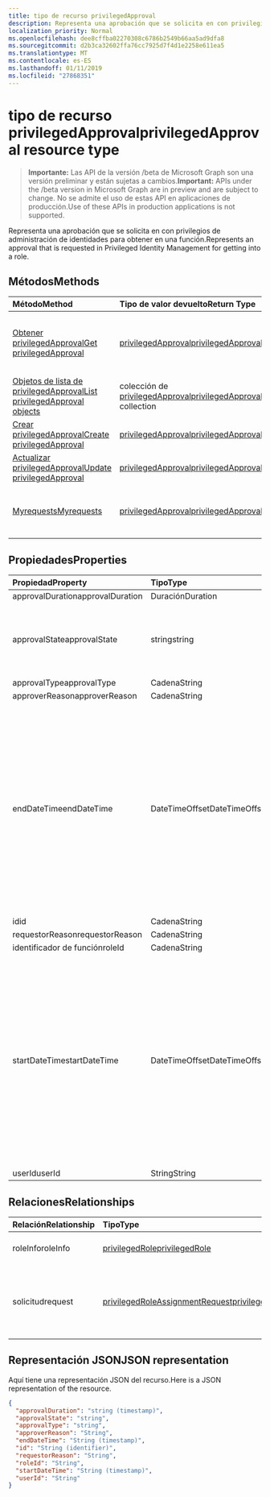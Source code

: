 ```yaml
---
title: tipo de recurso privilegedApproval
description: Representa una aprobación que se solicita en con privilegios de administración de identidades para obtener en una función.
localization_priority: Normal
ms.openlocfilehash: dee8cffba02270308c6786b2549b66aa5ad9dfa8
ms.sourcegitcommit: d2b3ca32602ffa76cc7925d7f4d1e2258e611ea5
ms.translationtype: MT
ms.contentlocale: es-ES
ms.lasthandoff: 01/11/2019
ms.locfileid: "27868351"
---
```

# <a name="privilegedapproval-resource-type"></a><span data-ttu-id="ef365-103">tipo de recurso privilegedApproval</span><span class="sxs-lookup"><span data-stu-id="ef365-103">privilegedApproval resource type</span></span>

> <span data-ttu-id="ef365-104">**Importante:** Las API de la versión /beta de Microsoft Graph son una versión preliminar y están sujetas a cambios.</span><span class="sxs-lookup"><span data-stu-id="ef365-104">**Important:** APIs under the /beta version in Microsoft Graph are in preview and are subject to change.</span></span> <span data-ttu-id="ef365-105">No se admite el uso de estas API en aplicaciones de producción.</span><span class="sxs-lookup"><span data-stu-id="ef365-105">Use of these APIs in production applications is not supported.</span></span>

<span data-ttu-id="ef365-106">Representa una aprobación que se solicita en con privilegios de administración de identidades para obtener en una función.</span><span class="sxs-lookup"><span data-stu-id="ef365-106">Represents an approval that is requested in Privileged Identity Management for getting into a role.</span></span>


## <a name="methods"></a><span data-ttu-id="ef365-107">Métodos</span><span class="sxs-lookup"><span data-stu-id="ef365-107">Methods</span></span>

| <span data-ttu-id="ef365-108">Método</span><span class="sxs-lookup"><span data-stu-id="ef365-108">Method</span></span>           | <span data-ttu-id="ef365-109">Tipo de valor devuelto</span><span class="sxs-lookup"><span data-stu-id="ef365-109">Return Type</span></span>    |<span data-ttu-id="ef365-110">Descripción</span><span class="sxs-lookup"><span data-stu-id="ef365-110">Description</span></span>|
|:---------------|:--------|:----------|
|[<span data-ttu-id="ef365-111">Obtener privilegedApproval</span><span class="sxs-lookup"><span data-stu-id="ef365-111">Get privilegedApproval</span></span>](../api/privilegedapproval-get.md) | [<span data-ttu-id="ef365-112">privilegedApproval</span><span class="sxs-lookup"><span data-stu-id="ef365-112">privilegedApproval</span></span>](privilegedapproval.md) |<span data-ttu-id="ef365-113">Leer las propiedades y las relaciones del objeto privilegedApproval.</span><span class="sxs-lookup"><span data-stu-id="ef365-113">Read properties and relationships of privilegedApproval object.</span></span>|
|[<span data-ttu-id="ef365-114">Objetos de lista de privilegedApproval</span><span class="sxs-lookup"><span data-stu-id="ef365-114">List privilegedApproval objects</span></span>](../api/privilegedapproval-list.md) | <span data-ttu-id="ef365-115">colección de [privilegedApproval](privilegedapproval.md)</span><span class="sxs-lookup"><span data-stu-id="ef365-115">[privilegedApproval](privilegedapproval.md) collection</span></span>|<span data-ttu-id="ef365-116">Obtener la colección de privilegedApproval.</span><span class="sxs-lookup"><span data-stu-id="ef365-116">Get the collection of privilegedApproval.</span></span>|
|[<span data-ttu-id="ef365-117">Crear privilegedApproval</span><span class="sxs-lookup"><span data-stu-id="ef365-117">Create privilegedApproval</span></span>](../api/privilegedapproval-post-privilegedapproval.md) | [<span data-ttu-id="ef365-118">privilegedApproval</span><span class="sxs-lookup"><span data-stu-id="ef365-118">privilegedApproval</span></span>](privilegedapproval.md)    |<span data-ttu-id="ef365-119">Crear objeto privilegedApproval.</span><span class="sxs-lookup"><span data-stu-id="ef365-119">Create privilegedApproval object.</span></span> |
|[<span data-ttu-id="ef365-120">Actualizar privilegedApproval</span><span class="sxs-lookup"><span data-stu-id="ef365-120">Update privilegedApproval</span></span>](../api/privilegedapproval-update.md) | [<span data-ttu-id="ef365-121">privilegedApproval</span><span class="sxs-lookup"><span data-stu-id="ef365-121">privilegedApproval</span></span>](privilegedapproval.md) |<span data-ttu-id="ef365-122">Actualizar el objeto privilegedApproval.</span><span class="sxs-lookup"><span data-stu-id="ef365-122">Update privilegedApproval object.</span></span> |
|[<span data-ttu-id="ef365-123">Myrequests</span><span class="sxs-lookup"><span data-stu-id="ef365-123">Myrequests</span></span>](../api/privilegedapproval-myrequests.md)|[<span data-ttu-id="ef365-124">privilegedApproval</span><span class="sxs-lookup"><span data-stu-id="ef365-124">privilegedApproval</span></span>](privilegedapproval.md)|<span data-ttu-id="ef365-125">Obtenga las solicitudes de aprobación del solicitante.</span><span class="sxs-lookup"><span data-stu-id="ef365-125">Get the requestor's approval requests.</span></span>|

## <a name="properties"></a><span data-ttu-id="ef365-126">Propiedades</span><span class="sxs-lookup"><span data-stu-id="ef365-126">Properties</span></span>
| <span data-ttu-id="ef365-127">Propiedad</span><span class="sxs-lookup"><span data-stu-id="ef365-127">Property</span></span>     | <span data-ttu-id="ef365-128">Tipo</span><span class="sxs-lookup"><span data-stu-id="ef365-128">Type</span></span>   |<span data-ttu-id="ef365-129">Description</span><span class="sxs-lookup"><span data-stu-id="ef365-129">Description</span></span>|
|:---------------|:--------|:----------|
|<span data-ttu-id="ef365-130">approvalDuration</span><span class="sxs-lookup"><span data-stu-id="ef365-130">approvalDuration</span></span>|<span data-ttu-id="ef365-131">Duración</span><span class="sxs-lookup"><span data-stu-id="ef365-131">Duration</span></span>||
|<span data-ttu-id="ef365-132">approvalState</span><span class="sxs-lookup"><span data-stu-id="ef365-132">approvalState</span></span>|<span data-ttu-id="ef365-133">string</span><span class="sxs-lookup"><span data-stu-id="ef365-133">string</span></span>| <span data-ttu-id="ef365-134">Los valores posibles son: `pending`, `approved`, `denied`, `aborted` y `canceled`.</span><span class="sxs-lookup"><span data-stu-id="ef365-134">Possible values are: `pending`, `approved`, `denied`, `aborted`, `canceled`.</span></span>|
|<span data-ttu-id="ef365-135">approvalType</span><span class="sxs-lookup"><span data-stu-id="ef365-135">approvalType</span></span>|<span data-ttu-id="ef365-136">Cadena</span><span class="sxs-lookup"><span data-stu-id="ef365-136">String</span></span>||
|<span data-ttu-id="ef365-137">approverReason</span><span class="sxs-lookup"><span data-stu-id="ef365-137">approverReason</span></span>|<span data-ttu-id="ef365-138">Cadena</span><span class="sxs-lookup"><span data-stu-id="ef365-138">String</span></span>||
|<span data-ttu-id="ef365-139">endDateTime</span><span class="sxs-lookup"><span data-stu-id="ef365-139">endDateTime</span></span>|<span data-ttu-id="ef365-140">DateTimeOffset</span><span class="sxs-lookup"><span data-stu-id="ef365-140">DateTimeOffset</span></span>|<span data-ttu-id="ef365-p102">El tipo de marca de tiempo representa la información de fecha y hora con el formato ISO 8601 y siempre pertenecen a la zona horaria UTC. Por ejemplo, medianoche en la zona horaria UTC del 1 de enero de 2014 sería así: `'2014-01-01T00:00:00Z'`</span><span class="sxs-lookup"><span data-stu-id="ef365-p102">The Timestamp type represents date and time information using ISO 8601 format and is always in UTC time. For example, midnight UTC on Jan 1, 2014 would look like this: `'2014-01-01T00:00:00Z'`</span></span>|
|<span data-ttu-id="ef365-143">id</span><span class="sxs-lookup"><span data-stu-id="ef365-143">id</span></span>|<span data-ttu-id="ef365-144">Cadena</span><span class="sxs-lookup"><span data-stu-id="ef365-144">String</span></span>| <span data-ttu-id="ef365-145">Solo lectura.</span><span class="sxs-lookup"><span data-stu-id="ef365-145">Read-only.</span></span>|
|<span data-ttu-id="ef365-146">requestorReason</span><span class="sxs-lookup"><span data-stu-id="ef365-146">requestorReason</span></span>|<span data-ttu-id="ef365-147">Cadena</span><span class="sxs-lookup"><span data-stu-id="ef365-147">String</span></span>||
|<span data-ttu-id="ef365-148">identificador de función</span><span class="sxs-lookup"><span data-stu-id="ef365-148">roleId</span></span>|<span data-ttu-id="ef365-149">Cadena</span><span class="sxs-lookup"><span data-stu-id="ef365-149">String</span></span>||
|<span data-ttu-id="ef365-150">startDateTime</span><span class="sxs-lookup"><span data-stu-id="ef365-150">startDateTime</span></span>|<span data-ttu-id="ef365-151">DateTimeOffset</span><span class="sxs-lookup"><span data-stu-id="ef365-151">DateTimeOffset</span></span>|<span data-ttu-id="ef365-p103">El tipo de marca de tiempo representa la información de fecha y hora con el formato ISO 8601 y siempre pertenecen a la zona horaria UTC. Por ejemplo, medianoche en la zona horaria UTC del 1 de enero de 2014 sería así: `'2014-01-01T00:00:00Z'`</span><span class="sxs-lookup"><span data-stu-id="ef365-p103">The Timestamp type represents date and time information using ISO 8601 format and is always in UTC time. For example, midnight UTC on Jan 1, 2014 would look like this: `'2014-01-01T00:00:00Z'`</span></span>|
|<span data-ttu-id="ef365-154">userId</span><span class="sxs-lookup"><span data-stu-id="ef365-154">userId</span></span>|<span data-ttu-id="ef365-155">String</span><span class="sxs-lookup"><span data-stu-id="ef365-155">String</span></span>||

## <a name="relationships"></a><span data-ttu-id="ef365-156">Relaciones</span><span class="sxs-lookup"><span data-stu-id="ef365-156">Relationships</span></span>
| <span data-ttu-id="ef365-157">Relación</span><span class="sxs-lookup"><span data-stu-id="ef365-157">Relationship</span></span> | <span data-ttu-id="ef365-158">Tipo</span><span class="sxs-lookup"><span data-stu-id="ef365-158">Type</span></span>   |<span data-ttu-id="ef365-159">Description</span><span class="sxs-lookup"><span data-stu-id="ef365-159">Description</span></span>|
|:---------------|:--------|:----------|
|<span data-ttu-id="ef365-160">roleInfo</span><span class="sxs-lookup"><span data-stu-id="ef365-160">roleInfo</span></span>|[<span data-ttu-id="ef365-161">privilegedRole</span><span class="sxs-lookup"><span data-stu-id="ef365-161">privilegedRole</span></span>](privilegedrole.md)| <span data-ttu-id="ef365-p104">Solo lectura. Admite valores NULL.</span><span class="sxs-lookup"><span data-stu-id="ef365-p104">Read-only. Nullable.</span></span>|
|<span data-ttu-id="ef365-164">solicitud</span><span class="sxs-lookup"><span data-stu-id="ef365-164">request</span></span>|[<span data-ttu-id="ef365-165">privilegedRoleAssignmentRequest</span><span class="sxs-lookup"><span data-stu-id="ef365-165">privilegedRoleAssignmentRequest</span></span>](privilegedroleassignmentrequest.md)| <span data-ttu-id="ef365-166">Solo lectura.</span><span class="sxs-lookup"><span data-stu-id="ef365-166">Read-only.</span></span> <span data-ttu-id="ef365-167">La solicitud de asignación de roles para este objeto de aprobación</span><span class="sxs-lookup"><span data-stu-id="ef365-167">The role assignment request for this approval object</span></span>|

## <a name="json-representation"></a><span data-ttu-id="ef365-168">Representación JSON</span><span class="sxs-lookup"><span data-stu-id="ef365-168">JSON representation</span></span>
<span data-ttu-id="ef365-169">Aquí tiene una representación JSON del recurso.</span><span class="sxs-lookup"><span data-stu-id="ef365-169">Here is a JSON representation of the resource.</span></span>

<!-- {
  "blockType": "resource",
  "optionalProperties": [

  ],
  "@odata.type": "microsoft.graph.privilegedApproval"
}-->

```json
{
  "approvalDuration": "string (timestamp)",
  "approvalState": "string",
  "approvalType": "string",
  "approverReason": "String",
  "endDateTime": "String (timestamp)",
  "id": "String (identifier)",
  "requestorReason": "String",
  "roleId": "String",
  "startDateTime": "String (timestamp)",
  "userId": "String"
}

```

<!-- uuid: 8fcb5dbc-d5aa-4681-8e31-b001d5168d79
2015-10-25 14:57:30 UTC -->
<!-- {
  "type": "#page.annotation",
  "description": "privilegedApproval resource",
  "keywords": "",
  "section": "documentation",
  "tocPath": ""
}-->
